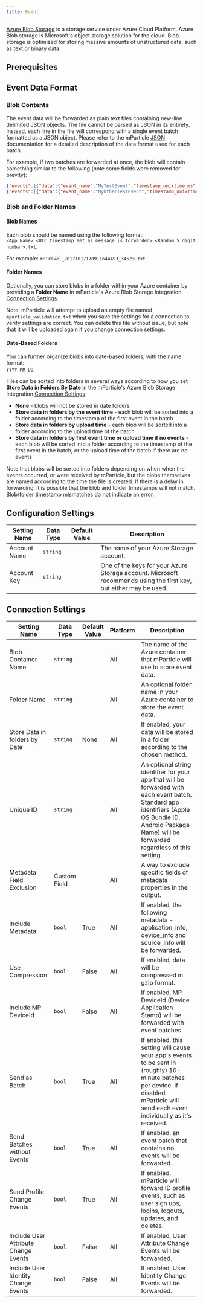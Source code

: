 ```yaml
---
title: Event
---
```


[Azure Blob Storage](https://azure.microsoft.com/en-us/services/storage/) is a storage service under Azure Cloud Platform. Azure Blob storage is Microsoft's object storage solution for the cloud. Blob storage is optimized for storing massive amounts of unstructured data, such as text or binary data.

## Prerequisites

## Event Data Format

### Blob Contents

The event data will be forwarded as plain text files containing new-line delimited JSON objects. The file cannot be parsed as JSON in its entirety. Instead, each line in the file will correspond with a single event batch formatted as a JSON object. Please refer to the mParticle [JSON](/developers/server/json-reference/) documentation for a detailed description of the data format used for each batch.

For example, if two batches are forwarded at once, the blob will contain something similar to the following (note some fields were removed for brevity):

~~~json
{"events":[{"data":{"event_name":"MyTestEvent","timestamp_unixtime_ms":"1595542763908","event_id":"1234"},"event_type":"custom_event"}],"user_identities":[{"identity_type":"customer_id","identity":"TestCustomerId1"}],"environment":"production"}
{"events":[{"data":{"event_name":"MyOtherTestEvent","timestamp_unixtime_ms":"1595543017730","event_id":"2345"},"event_type":"custom_event"}],"user_identities":[{"identity_type":"customer_id","identity":"TestCustomerId2"}],"environment":"production"}
~~~

### Blob and Folder Names

#### Blob Names

Each blob should be named using the following format:<br>
`<App Name>_<UTC timestamp set as message is forwarded>_<Random 5 digit number>.txt`.

For example: `mPTravel_20171017170911644493_34523.txt`.

#### Folder Names

Optionally, you can store blobs in a folder within your Azure container by providing a **Folder Name** in mParticle's Azure Blob Storage Integration [Connection Settings](#connection-settings).

<aside>
Note: mParticle will attempt to upload an empty file named <code>mparticle_validation.txt</code> when you save the settings for a connection to verify settings are correct. You can delete this file without issue, but note that it will be uploaded again if you change connection settings.
</aside>

#### Date-Based Folders

You can further organize blobs into date-based folders, with the name format:<br>
`YYYY-MM-DD`.

Files can be sorted into folders in several ways according to how you set **Store Data in Folders By Date** in the mParticle's Azure Blob Storage Integration [Connection Settings](#connection-settings):

* **None** - blobs will not be stored in date folders
* **Store data in folders by the event time** - each blob will be sorted into a folder according to the timestamp of the first event in the batch
* **Store data in folders by upload time** - each blob will be sorted into a folder according to the upload time of the batch
* **Store data in folders by first event time or upload time if no events** - each blob will be sorted into a folder according to the timestamp of the first event in the batch, or the upload time of the batch if there are no events

<aside>
Note that blobs will be sorted into folders depending on when when the events occurred, or were received by mParticle, but the blobs themselves are named according to the time the file is created. If there is a delay in forwarding, it is possible that the blob and folder timestamps will not match. Blob/folder timestamp mismatches do not indicate an error.
</aside>

## Configuration Settings

| Setting Name | Data Type | Default Value | Description |
| --- | --- | --- | --- |
| Account Name | `string` | <unset> | The name of your Azure Storage account. |
| Account Key | `string` | <unset> | One of the keys for your Azure Storage account. Microsoft recommends using the first key, but either may be used. |

## Connection Settings

| Setting Name | Data Type | Default Value | Platform | Description |
| --- | --- | --- | --- | --- |
| Blob Container Name | `string` | <unset> | All | The name of the Azure container that mParticle will use to store event data. |
| Folder Name | `string` | <unset> | All | An optional folder name in your Azure container to store the event data. |
| Store Data in folders by Date | `string` | None | All | If enabled, your data will be stored in a folder according to the chosen method. |
| Unique ID | `string` | <unset> | All | An optional string identifier for your app that will be forwarded with each event batch.  Standard app identifiers (Apple OS Bundle ID, Android Package Name) will be forwarded regardless of this setting. |
| Metadata Field Exclusion | Custom Field | <unset> | All | A way to exclude specific fields of metadata properties in the output. |
| Include Metadata | `bool` | True | All | If enabled, the following metadata - application_info, device_info and source_info will be forwarded. |
| Use Compression | `bool` | False | All | If enabled, data will be compressed in gzip format. |
| Include MP DeviceId | `bool` | False | All | If enabled, MP DeviceId (Device Application Stamp) will be forwarded with event batches. |
| Send as Batch | `bool` | True | All | If enabled, this setting will cause your app's events to be sent in (roughly) 10-minute batches per device.  If disabled, mParticle will send each event individually as it's received. |
| Send Batches without Events | `bool` | True | All | If enabled, an event batch that contains no events will be forwarded. |
| Send Profile Change Events | `bool` | True | All | If enabled, mParticle will forward ID profile events, such as user sign ups, logins, logouts, updates, and deletes. |
| Include User Attribute Change Events | `bool` | False | All | If enabled, User Attribute Change Events will be forwarded. |
| Include User Identity Change Events | `bool` | False | All | If enabled, User Identity Change Events will be forwarded. |
